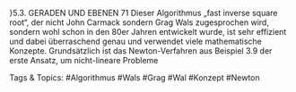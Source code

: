 }5.3. GERADEN UND EBENEN 71
Dieser Algorithmus „fast inverse square root“, der nicht John Carmack sondern Grag Wals zugesprochen
wird, sondern wohl schon in den 80er Jahren entwickelt wurde, ist sehr effizient und dabei überraschend
genau und verwendet viele mathematische Konzepte.
Grundsätzlich ist das Newton-Verfahren aus Beispiel 3.9 der erste Ansatz, um nicht-lineare Probleme

   Tags & Topics:
   #Algorithmus
   #Wals
   #Grag
   #Wal
   #Konzept
   #Newton